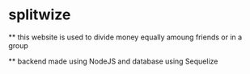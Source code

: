 # splitwize

** this website is used to divide money equally amoung friends or in a group 

** backend made using NodeJS and database using Sequelize
